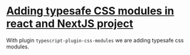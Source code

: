 # [Adding typesafe CSS modules in react and NextJS project](https://apoorv.blog/posts/typed-css-scss-modules-with-react-nextjs.html)

With plugin `typescript-plugin-css-modules` we are adding typesafe css modules.